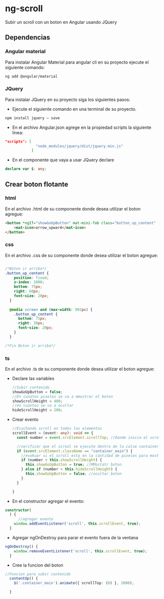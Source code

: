 #  ng-scroll

Subir un scroll con un boton en Angular usando JQuery

## Dependencias

### Angular material 

Para instalar Angular Material para angular cli en su proyecto ejecute el siguiente comando: 

```bash
ng add @angular/material
```

### JQuery
Para instalar JQuery en su proyecto siga los siguientes pasos:

* Ejecute el siguiente comando en una terminal de su proyecto.

```bash
npm install jquery — save
```


* En el archivo Angular.json agrege en la propiedad scripts la siguiente linea:

```json
"scripts": [
              "node_modules/jquery/dist/jquery.min.js"
            ]
```

* En el componente que vaya a usar JQuery declare

```typescript
declare var $: any;
```


##  Crear boton flotante 

### html 

En el archivo .html de su componente donde desea utilizar el boton agregue:

```html
<button *ngIf="showGoUpButton" mat-mini-fab class="button_up_content" (click)="contentUp()">
    <mat-icon>arrow_upward</mat-icon>
</button>
```

### css

En el archivo .css de su componente donde desea utilizar el boton agregue:

```css

/*Boton ir arriba*/
.button_up_content {
    position: fixed;
    z-index: 1000;
    bottom: 75px;
    right: 60px;
    font-size: 20px;
  }
  
  @media screen and (max-width: 992px) {
    .button_up_content {
      bottom: 75px;
      right: 30px;
      font-size: 20px;
    }
  }

/*Fin Boton ir arriba*/
```

### ts

En el archivo .ts de su componente donde desea utilizar el boton agregue:
 
* Declare las variables

  ```typescript
  //Subir contenido
  showGoUpButton = false;
  //En cunatos pixeles se va a mmostrar el boton 
  showScrollHeight = 400;
  //en cuantos se va a ocultar
  hideScrollHeight = 200;
  ```

* Crear evento 

  ```typescript
  //Ecuchando scroll en todos los elementos
  scrollEvent = (event: any): void => {
    const number = event.srcElement.scrollTop; //Donde inicia el scroll

    //verificar que el scrool se ejecute dentro de la calse container_main
    if (event.srcElement.className == "container_main") {
      //evakuar si el scroll esta en la cantidad de pixeles para mostrar el boton 
      if (number > this.showScrollHeight) {
        this.showGoUpButton = true; //MMostatr boton
      } else if (number < this.hideScrollHeight) {
        this.showGoUpButton = false; //ocultar boton 
      }
    }
  
  }
  ```

* En el constructor agregar el evento:

```typescript
constructor(
  ) {
      //agregar evento
    window.addEventListener('scroll', this.scrollEvent, true);
  }
```
 
* Agregar ngOnDestroy para parar el evento fuera de la ventana

```typescript
ngOnDestroy() {
    window.removeEventListener('scroll', this.scrollEvent, true);
  }

```

* Cree la funcion del boton 

```typescript
//Funcion para subir contenido
  contentUp() {
    $('.container_main').animate({ scrollTop: (0) }, 2000);

  }
```

  
